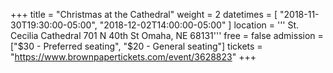 +++
title = "Christmas at the Cathedral"
weight = 2
datetimes = [ "2018-11-30T19:30:00-05:00", "2018-12-02T14:00:00-05:00" ]
location = '''
St. Cecilia Cathedral
701 N 40th St
Omaha, NE 68131'''
free = false
admission = ["$30 - Preferred seating", "$20 - General seating"]
tickets = "https://www.brownpapertickets.com/event/3628823"
+++
